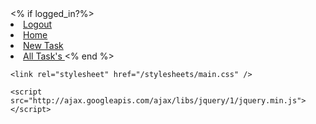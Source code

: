<div class="navbar">
      <% if logged_in?%>
        <li class="nav-item">
        <a class="nav-link" href="/logout"> Logout </a>
        <li class="nav-item">
        <a class="nav-link" href='/'> Home </a>
        <li class="nav-item">
        <a class="nav-link" href='/tasks/new'> New Task </a>
        <li class="nav-item">
        <a class="nav-link" href="/tasks"> All Task's </a> 
      <% end %> 
    </div>

    <link rel="stylesheet" href="/stylesheets/main.css" />

    <script src="http://ajax.googleapis.com/ajax/libs/jquery/1/jquery.min.js"></script>